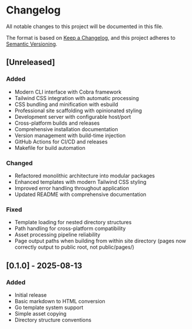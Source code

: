 # Changelog

All notable changes to this project will be documented in this file.

The format is based on [Keep a Changelog](https://keepachangelog.com/en/1.0.0/),
and this project adheres to [Semantic Versioning](https://semver.org/spec/v2.0.0.html).

## [Unreleased]

### Added

- Modern CLI interface with Cobra framework
- Tailwind CSS integration with automatic processing
- CSS bundling and minification with esbuild
- Professional site scaffolding with opinionated styling
- Development server with configurable host/port
- Cross-platform builds and releases
- Comprehensive installation documentation
- Version management with build-time injection
- GitHub Actions for CI/CD and releases
- Makefile for build automation

### Changed

- Refactored monolithic architecture into modular packages
- Enhanced templates with modern Tailwind CSS styling
- Improved error handling throughout application
- Updated README with comprehensive documentation

### Fixed

- Template loading for nested directory structures
- Path handling for cross-platform compatibility
- Asset processing pipeline reliability
- Page output paths when building from within site directory (pages now correctly output to public root, not public/pages/)

## [0.1.0] - 2025-08-13

### Added

- Initial release
- Basic markdown to HTML conversion
- Go template system support
- Simple asset copying
- Directory structure conventions
